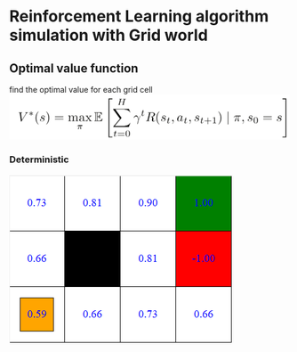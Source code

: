 # Reinforcement Learning algorithm simulation with Grid world

## Optimal value function

find the optimal value for each grid cell
![](images/f1.png)
### Deterministic 
![](images/ovf_de.png)